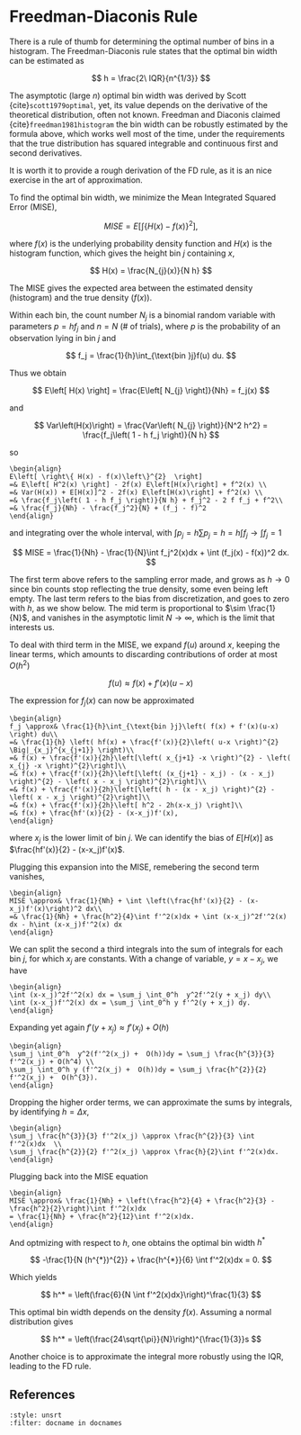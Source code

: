 # Freedman-Diaconis Rule

There is a rule of thumb for determining the optimal number of bins in a
histogram. The Freedman-Diaconis rule states that the optimal bin width
can be estimated as

$$
h = \frac{2\ IQR}{n^{1/3}}
$$

The asymptotic (large $n$) optimal bin width was derived by Scott
{cite}`scott1979optimal`, yet, its value depends on the derivative of the
theoretical distribution, often not known. Freedman and Diaconis claimed
{cite}`freedman1981histogram` the bin width can be robustly estimated by the
formula above, which works well most of the time, under the requirements
that the true distribution has squared integrable and continuous first
and second derivatives.

It is worth it to provide a rough derivation of the FD rule, as it is an
nice exercise in the art of approximation.

To find the optimal bin width, we minimize the Mean Integrated Squared
Error (MISE),

$$
MISE = E\left[ \int \left\{ H(x) - f(x)  \right\}^{2}\right],
$$

where $f(x)$ is the underlying probability density function and $H(x)$
is the histogram function, which gives the height bin $j$ containing
$x$,

$$
H(x) = \frac{N_{j}(x)}{N h}
$$

The MISE gives the expected area between the estimated density
(histogram) and the true density ($f(x)$).

Within each bin, the count number $N_j$ is a binomial random variable
with parameters $p=hf_j$ and $n=N$ (\# of trials), where $p$ is the
probability of an observation lying in bin $j$ and

$$
f_j = \frac{1}{h}\int_{\text{bin }j}f(u) du.
$$

Thus we obtain

$$
E\left[ H(x) \right] = \frac{E\left[ N_{j}  \right]}{Nh} = f_j(x)
$$

and

$$
Var\left(H(x)\right) = \frac{Var\left( N_{j}  \right)}{N^2 h^2}
= \frac{f_j\left( 1 - h f_j \right)}{N h}
$$

so

```{math}
\begin{align}
E\left[ \right\{ H(x) - f(x)\left\}^{2}  \right]
=& E\left[ H^2(x) \right] - 2f(x) E\left[H(x)\right] + f^2(x) \\
=& Var(H(x)) + E[H(x)]^2 - 2f(x) E\left[H(x)\right] + f^2(x) \\
=& \frac{f_j\left( 1 - h f_j \right)}{N h} + f_j^2 - 2 f f_j + f^2\\
=& \frac{f_j}{Nh} - \frac{f_j^2}{N} + (f_j - f)^2
\end{align}
```
and integrating over the whole interval, with $\int p_j = h\sum p_j =
h = h\int f_j \rightarrow \int f_j = 1$

$$
MISE = \frac{1}{Nh} - \frac{1}{N}\int f_j^2(x)dx + \int (f_j(x) - f(x))^2 dx.
$$

The first term above refers to the sampling error made, and grows as
$h\rightarrow 0$ since bin counts stop reflecting the true density, some
even being left empty. The last term refers to the bias from
discretization, and goes to zero with $h$, as we show below. The mid
term is proportional to $\sim \frac{1}{N}$, and vanishes in the
asymptotic limit $N\rightarrow \infty$, which is the limit that
interests us.

To deal with third term in the MISE, we expand $f(u)$ around $x$,
keeping the linear terms, which amounts to discarding contributions of
order at most $O(h^{2})$

$$
f(u) \approx f(x) + f'(x)(u-x)
$$

The expression for $f_j(x)$ can now be approximated

```{math}
\begin{align}
f_j \approx& \frac{1}{h}\int_{\text{bin }j}\left( f(x) + f'(x)(u-x)  \right) du\\
=& \frac{1}{h} \left( hf(x) + \frac{f'(x)}{2}\left( u-x \right)^{2} \Big|_{x_j}^{x_{j+1}} \right)\\
=& f(x) + \frac{f'(x)}{2h}\left[\left( x_{j+1} -x \right)^{2} - \left( x_{j} -x \right)^{2}\right]\\
=& f(x) + \frac{f'(x)}{2h}\left[\left( (x_{j+1} - x_j) - (x - x_j) \right)^{2} - \left( x - x_j \right)^{2}\right]\\
=& f(x) + \frac{f'(x)}{2h}\left[\left( h - (x - x_j) \right)^{2} - \left( x - x_j \right)^{2}\right]\\
=& f(x) + \frac{f'(x)}{2h}\left[ h^2 - 2h(x-x_j) \right]\\
=& f(x) + \frac{hf'(x)}{2} - (x-x_j)f'(x),
\end{align}
```
where $x_{j}$ is the lower limit of bin $j$. We can identify the bias of
$E[H(x)]$ as $\frac{hf'(x)}{2} - (x-x_j)f'(x)$.

Plugging this expansion into the MISE, remebering the second term
vanishes,

```{math}
\begin{align}
MISE \approx& \frac{1}{Nh} + \int \left(\frac{hf'(x)}{2} - (x-x_j)f'(x)\right)^2 dx\\
=& \frac{1}{Nh} + \frac{h^2}{4}\int f'^2(x)dx + \int (x-x_j)^2f'^2(x) dx - h\int (x-x_j)f'^2(x) dx
\end{align}
```
We can split the second a third integrals into the sum of integrals for
each bin $j$, for which $x_j$ are constants. With a change of variable,
$y=x-x_j$, we have

```{math}
\begin{align}
\int (x-x_j)^2f'^2(x) dx = \sum_j \int_0^h  y^2f'^2(y + x_j) dy\\
\int (x-x_j)f'^2(x) dx = \sum_j \int_0^h y f'^2(y + x_j) dy.
\end{align}
```
Expanding yet again $f'(y + x_{j}) \approx f'(x_{j}) + O(h)$

```{math}
\begin{align}
\sum_j \int_0^h  y^2(f'^2(x_j) +  O(h))dy = \sum_j \frac{h^{3}}{3} f'^2(x_j) + O(h^4) \\
\sum_j \int_0^h y (f'^2(x_j) +  O(h))dy = \sum_j \frac{h^{2}}{2} f'^2(x_j) +  O(h^{3}).
\end{align}
```
Dropping the higher order terms, we can approximate the sums by
integrals, by identifying $h = \Delta x$,

```{math}
\begin{align}
\sum_j \frac{h^{3}}{3} f'^2(x_j) \approx \frac{h^{2}}{3} \int  f'^2(x)dx  \\
\sum_j \frac{h^{2}}{2} f'^2(x_j) \approx \frac{h}{2}\int f'^2(x)dx.
\end{align}
```
Plugging back into the MISE equation

```{math}
\begin{align}
MISE \approx& \frac{1}{Nh} + \left(\frac{h^2}{4} + \frac{h^2}{3} - \frac{h^2}{2}\right)\int f'^2(x)dx
= \frac{1}{Nh} + \frac{h^2}{12}\int f'^2(x)dx.
\end{align}
```
And optmizing with respect to $h$, one obtains the optimal bin width
$h^{*}$

$$
-\frac{1}{N (h^{*})^{2}} + \frac{h^{*}}{6} \int f'^2(x)dx = 0.
$$

Which yields

$$
h^* = \left(\frac{6}{N \int f'^2(x)dx}\right)^\frac{1}{3}
$$

This optimal bin width depends on the density $f(x)$. Assuming a normal
distribution gives

$$
h^* = \left(\frac{24\sqrt{\pi}}{N}\right)^{\frac{1}{3}}s
$$

Another choice is to approximate the integral more robustly using the
IQR, leading to the FD rule.

## References

```{bibliography}
:style: unsrt
:filter: docname in docnames
```

